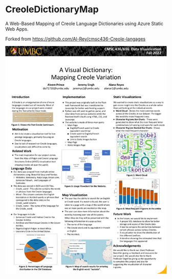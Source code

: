 # CreoleDictionaryMap
A Web-Based Mapping of Creole Language Dictionaries using Azure Static Web Apps.

Forked from https://github.com/Al-Rey/cmsc436-Creole-langages

![Poster](https://github.com/Jeremys11/CreoleDictionaryMap/blob/main/CreoleLinguisticsPoster.png?raw=true)
